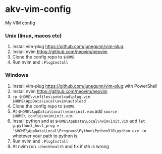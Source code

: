 # akv-vim-config

My VIM config

### Unix (linux, macos etc)

1. Install vim-plug https://github.com/junegunn/vim-plug
1. Install nvim https://github.com/neovim/neovim
1. Clone the config repo to `$HOME`
1. Run nvim and `:PlugInstall`

### Windows

1. Install vim-plug https://github.com/junegunn/vim-plug with PowerShell
1. Install nvim https://github.com/neovim/neovim
1. `cp $HOME\vimfiles\autoload\plug.vim $HOME\AppData\Local\nvim\autoload`
1. Clone the config repo to `$HOME`
1. At `$HOME\AppDatia\Local\nvim\init.vim` add `source $HOME\.config\nvim\init.vim`
1. Install python and at `$HOME\AppData\Local\nvim\init.vim` add `let g:python3_host_prog = '$HOME\AppData\Local\Programs\Python\Python310\python.exe'` or whetever your path to python is
1. Run nvim and `:PlugInstall`
1. At nvim run `:checkhealth` and fix if sth is wrong
